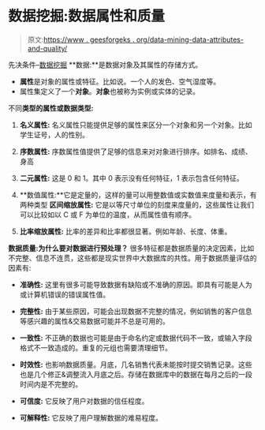 # 数据挖掘:数据属性和质量

> 原文:[https://www . geesforgeks . org/data-mining-data-attributes-and-quality/](https://www.geeksforgeeks.org/data-mining-data-attributes-and-quality/)

先决条件–[数据挖掘](https://www.geeksforgeeks.org/data-mining/)
**数据:**是数据对象及其属性的存储方式。

*   **属性**是对象的属性或特征。比如说。一个人的发色、空气湿度等。
*   属性集定义了一个**对象**。**对象**也被称为实例或实体的记录。

不同**类型的属性或数据类型:**

1.  **名义属性:**
    名义属性只能提供足够的属性来区分一个对象和另一个对象。比如学生证号，人的性别。

2.  **序数属性:**
    序数属性值提供了足够的信息来对对象进行排序。如排名、成绩、身高
3.  **二元属性:**
    这是 0 和 1。其中 0 表示没有任何特征，1 表示包含任何特征。
4.  **数值属性:**它是定量的，这样的量可以用整数值或实数值来度量和表示，有两种类型
    **区间缩放属性:**
    它是以等尺寸单位的刻度来度量的，这些属性让我们可以比较如以 C 或 F 为单位的温度，从而属性值有顺序。

5.  **比率缩放属性:**
    比率的差异和比率都很显著。例如年龄、长度、体重。

**数据质量:为什么要对数据进行预处理？**
很多特征都是数据质量的决定因素，比如不完整、信息不连贯，这些都是现实世界中大数据库的共性。用于数据质量评估的因素有:

*   **准确性:**
    这里有很多可能导致数据有缺陷或不准确的原因。即具有可能是人为或计算机错误的错误属性值。

*   **完整性:**
    由于某些原因，可能会出现数据不完整的情况，例如销售的客户信息等感兴趣的属性&交易数据可能并不总是可用的。

*   **一致性:**
    不正确的数据也可能是由于命名约定或数据代码不一致，或输入字段格式不一致造成的。重复的元组也需要清理细节。

*   **时效性:**
    也影响数据质量。月底，几名销售代表未能按时提交销售记录。这些也是几个修正&调整流入月底之后。存储在数据库中的数据在每月之后的一段时间内是不完整的。

*   **可信度:**
    它反映了用户对数据的信任程度。

*   **可解释性:**
    它反映了用户理解数据的难易程度。